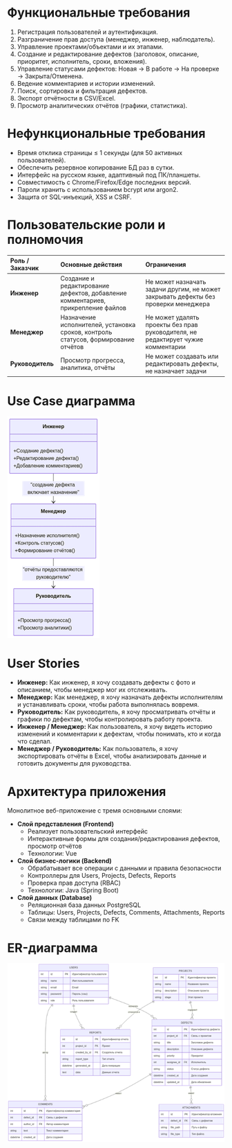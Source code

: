 # Функциональные требования

1.  Регистрация пользователей и аутентификация.
2.  Разграничение прав доступа (менеджер, инженер, наблюдатель).
3.  Управление проектами/объектами и их этапами.
4.  Создание и редактирование дефектов (заголовок, описание, приоритет, исполнитель, сроки, вложения).
5.  Управление статусами дефектов: Новая → В работе → На проверке → Закрыта/Отменена.
6.  Ведение комментариев и истории изменений.
7.  Поиск, сортировка и фильтрация дефектов.
8.  Экспорт отчётности в CSV/Excel.
9.  Просмотр аналитических отчётов (графики, статистика).

# Нефункциональные требования

*   Время отклика страницы ≤ 1 секунды (для 50 активных пользователей).
*   Обеспечить резервное копирование БД раз в сутки.
*   Интерфейс на русском языке, адаптивный под ПК/планшеты.
*   Совместимость с Chrome/Firefox/Edge последних версий.
*   Пароли хранить с использованием bcrypt или argon2.
*   Защита от SQL-инъекций, XSS и CSRF.

# Пользовательские роли и полномочия

| Роль / Заказчик          | Основные действия                                                                 | Ограничения                                                                       |
| :----------------------- | :-------------------------------------------------------------------------------- | :-------------------------------------------------------------------------------- |
| **Инженер**              | Создание и редактирование дефектов, добавление комментариев, прикрепление файлов  | Не может назначать задачи другим, не может закрывать дефекты без проверки менеджера |
| **Менеджер**             | Назначение исполнителей, установка сроков, контроль статусов, формирование отчётов | Не может удалять проекты без прав руководителя, не редактирует чужие комментарии  |
| **Руководитель** | Просмотр прогресса, аналитика, отчёты                                             | Не может создавать или редактировать дефекты, не назначает задачи                 |

# Use Case диаграмма

![Use Case диаграмма](./diagrams/use-case.png)

# User Stories

*   **Инженер:**
    Как инженер, я хочу создавать дефекты с фото и описанием, чтобы менеджер мог их отслеживать.
*   **Менеджер:**
    Как менеджер, я хочу назначать дефекты исполнителям и устанавливать сроки, чтобы работа выполнялась вовремя.
*   **Руководитель:**
    Как руководитель, я хочу просматривать отчёты и графики по дефектам, чтобы контролировать работу проекта.
*   **Инженер / Менеджер:**
    Как пользователь, я хочу видеть историю изменений и комментарии к дефектам, чтобы понимать, кто и когда что сделал.
*   **Менеджер / Руководитель:**
    Как пользователь, я хочу экспортировать отчёты в Excel, чтобы анализировать данные и готовить документы для руководства.

# Архитектура приложения

Монолитное веб-приложение с тремя основными слоями:

*   **Слой представления (Frontend)**
    *   Реализует пользовательский интерфейс
    *   Интерактивные формы для создания/редактирования дефектов, просмотр отчётов
    *   Технологии: Vue
*   **Слой бизнес-логики (Backend)**
    *   Обрабатывает все операции с данными и правила безопасности
    *   Контроллеры для Users, Projects, Defects, Reports
    *   Проверка прав доступа (RBAC)
    *   Технологии: Java (Spring Boot)
*   **Слой данных (Database)**
    *   Реляционная база данных PostgreSQL
    *   Таблицы: Users, Projects, Defects, Comments, Attachments, Reports
    *   Связи между таблицами по FK

# ER-диаграмма

![ER-диаграмма](./diagrams/er-diagram.png)
